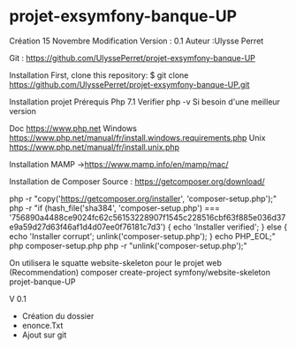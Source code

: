 # projet-exsymfony-banque-UP

Création 15 Novembre
Modification
Version : 0.1
Auteur :Ulysse Perret

Git : https://github.com/UlyssePerret/projet-exsymfony-banque-UP


Installation
First, clone this repository:
$ git clone https://github.com/UlyssePerret/projet-exsymfony-banque-UP.git

Installation projet
Prérequis
Php 7.1
Verifier  php -v
Si besoin d'une meilleur version

Doc 
https://www.php.net
Windows
https://www.php.net/manual/fr/install.windows.requirements.php
Unix
https://www.php.net/manual/fr/install.unix.php

Installation MAMP
->https://www.mamp.info/en/mamp/mac/

Installation de Composer
Source : https://getcomposer.org/download/

php -r "copy('https://getcomposer.org/installer', 'composer-setup.php');"
php -r "if (hash_file('sha384', 'composer-setup.php') === '756890a4488ce9024fc62c56153228907f1545c228516cbf63f885e036d37e9a59d27d63f46af1d4d07ee0f76181c7d3') { echo 'Installer verified'; } else { echo 'Installer corrupt'; unlink('composer-setup.php'); } echo PHP_EOL;"
php composer-setup.php
php -r "unlink('composer-setup.php');"

On utilisera le squatte website-skeleton pour le projet web
(Recommendation)
composer create-project symfony/website-skeleton projet-banque-UP

V 0.1
- Création du dossier
- enonce.Txt
- Ajout sur git
